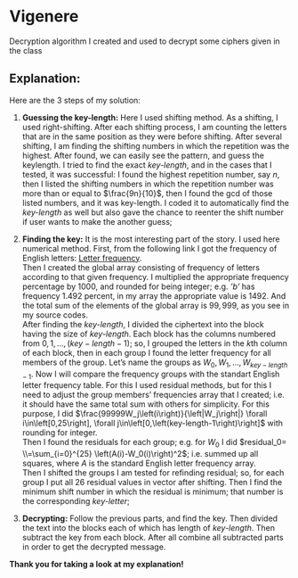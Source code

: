 # Vigenere
Decryption algorithm I created and used to decrypt some ciphers given in the class

## Explanation:
Here are the 3 steps of my solution:

1.  **Guessing the key-length:** Here I used shifting method. As a
    shifting, I used right-shifting. After each shifting process, I am
    counting the letters that are in the same position as they were
    before shifting. After several shifting, I am finding the shifting
    numbers in which the repetition was the highest. After found, we can
    easily see the pattern, and guess the keylength. I tried to find the
    exact *key-length*, and in the cases that I tested, it was
    successful: I found the highest repetition number, say $n$, then I
    listed the shifting numbers in which the repetition number was more
    than or equal to $\frac{9n}{10}$, then I found the gcd of those
    listed numbers, and it was key-length. I coded it to automatically
    find the *key-length* as well but also gave the chance to reenter
    the shift number if user wants to make the another guess;

2.  **Finding the key:** It is the most interesting part of the story. I
    used here numerical method. First, from the following link I got the
    frequency of English letters: [Letter
    frequency](http://en.wikipedia.org/wiki/Letter_frequency).\
    Then I created the global array consisting of frequency of letters
    according to that given frequency. I multiplied the appropriate
    frequency percentage by $1000$, and rounded for being integer; e.g.
    *’b’* has frequency $1.492$ percent, in my array the appropriate
    value is $1492$. And the total sum of the elements of the global
    array is $99,999$, as you see in my source codes.\
    After finding the *key-length*, I divided the ciphertext into the
    block having the size of *key-length*. Each block has the columns
    numbered from $0,1,...,(key-length-1)$; so, I grouped the letters in
    the $k$th column of each block, then in each group I found the
    letter frequency for all members of the group. Let’s name the groups
    as $W_0, W_1,..., W_{key-length-1}$. Now I will compare the
    frequency groups with the standart English letter frequency table.
    For this I used residual methods, but for this I need to adjust the
    group members’ frequencies array that I created; i.e. it should have
    the same total sum with others for simplicity. For this purpose, I
    did $\frac{99999W_j\left(i\right)}{\left|W_j\right|}
    \forall i\in\left[0,25\right], \forall j\in\left[0,\left(key-length-1\right)\right]$
    with rounding for integer.\
    Then I found the residuals for each group; e.g. for $W_0$ I did
    $residual_0=
    \\=\sum_{i=0}^{25} \left(A(i)-W_0(i)\right)^2$; i.e. summed up all
    squares, where $A$ is the standard English letter frequency array.\
    Then I shifted the groups I am tested for refinding residual; so,
    for each group I put all $26$ residual values in vector after
    shifting. Then I find the minimum shift number in which the residual
    is minimum; that number is the corresponding *key-letter*;

3.  **Decrypting:** Follow the previous parts, and find the key. Then
    divided the text into the blocks each of which has length of
    *key-length*. Then subtract the key from each block. After all
    combine all subtracted parts in order to get the decrypted message.

**Thank you for taking a look at my explanation!**